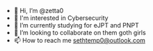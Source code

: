 - 👋 Hi, I’m @zetta0
- 👀 I'm interested in Cybersecurity
- 🌱 I’m currently studying for eJPT and PNPT
- 💞️ I’m looking to collaborate on them goth girls
- 📫 How to reach me sethtemp0@outlook.com

<!---
zetta0/zetta0 is a ✨ special ✨ repository because its `README.md` (this file) appears on your GitHub profile.
You can click the Preview link to take a look at your changes.
--->
